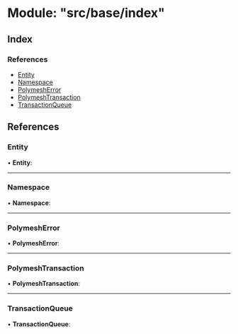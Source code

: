 # Module: "src/base/index"

## Index

### References

* [Entity](_src_base_index_.md#entity)
* [Namespace](_src_base_index_.md#namespace)
* [PolymeshError](_src_base_index_.md#polymesherror)
* [PolymeshTransaction](_src_base_index_.md#polymeshtransaction)
* [TransactionQueue](_src_base_index_.md#transactionqueue)

## References

###  Entity

• **Entity**:

___

###  Namespace

• **Namespace**:

___

###  PolymeshError

• **PolymeshError**:

___

###  PolymeshTransaction

• **PolymeshTransaction**:

___

###  TransactionQueue

• **TransactionQueue**:
